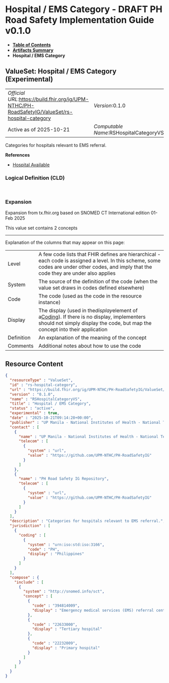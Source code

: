 # Hospital / EMS Category - DRAFT PH Road Safety Implementation Guide v0.1.0

* [**Table of Contents**](toc.md)
* [**Artifacts Summary**](artifacts.md)
* **Hospital / EMS Category**

## ValueSet: Hospital / EMS Category (Experimental) 

| | |
| :--- | :--- |
| *Official URL*:https://build.fhir.org/ig/UPM-NTHC/PH-RoadSafetyIG/ValueSet/rs-hospital-category | *Version*:0.1.0 |
| Active as of 2025-10-21 | *Computable Name*:RSHospitalCategoryVS |

 
Categories for hospitals relevant to EMS referral. 

 **References** 

* [Hospital Available](StructureDefinition-RS-HealthcareService.md)

### Logical Definition (CLD)

 

### Expansion

Expansion from tx.fhir.org based on SNOMED CT International edition 01-Feb 2025

This value set contains 2 concepts

-------

 Explanation of the columns that may appear on this page: 

| | |
| :--- | :--- |
| Level | A few code lists that FHIR defines are hierarchical - each code is assigned a level. In this scheme, some codes are under other codes, and imply that the code they are under also applies |
| System | The source of the definition of the code (when the value set draws in codes defined elsewhere) |
| Code | The code (used as the code in the resource instance) |
| Display | The display (used in the*display*element of a[Coding](http://hl7.org/fhir/R4/datatypes.html#Coding)). If there is no display, implementers should not simply display the code, but map the concept into their application |
| Definition | An explanation of the meaning of the concept |
| Comments | Additional notes about how to use the code |



## Resource Content

```json
{
  "resourceType" : "ValueSet",
  "id" : "rs-hospital-category",
  "url" : "https://build.fhir.org/ig/UPM-NTHC/PH-RoadSafetyIG/ValueSet/rs-hospital-category",
  "version" : "0.1.0",
  "name" : "RSHospitalCategoryVS",
  "title" : "Hospital / EMS Category",
  "status" : "active",
  "experimental" : true,
  "date" : "2025-10-21T09:14:28+00:00",
  "publisher" : "UP Manila - National Institutes of Health - National Telehealth Center",
  "contact" : [
    {
      "name" : "UP Manila - National Institutes of Health - National Telehealth Center",
      "telecom" : [
        {
          "system" : "url",
          "value" : "https://github.com/UPM-NTHC/PH-RoadSafetyIG"
        }
      ]
    },
    {
      "name" : "PH Road Safety IG Repository",
      "telecom" : [
        {
          "system" : "url",
          "value" : "https://github.com/UPM-NTHC/PH-RoadSafetyIG"
        }
      ]
    }
  ],
  "description" : "Categories for hospitals relevant to EMS referral.",
  "jurisdiction" : [
    {
      "coding" : [
        {
          "system" : "urn:iso:std:iso:3166",
          "code" : "PH",
          "display" : "Philippines"
        }
      ]
    }
  ],
  "compose" : {
    "include" : [
      {
        "system" : "http://snomed.info/sct",
        "concept" : [
          {
            "code" : "394814009",
            "display" : "Emergency medical services (EMS) referral center"
          },
          {
            "code" : "22633000",
            "display" : "Tertiary hospital"
          },
          {
            "code" : "22232009",
            "display" : "Primary hospital"
          }
        ]
      }
    ]
  }
}

```
